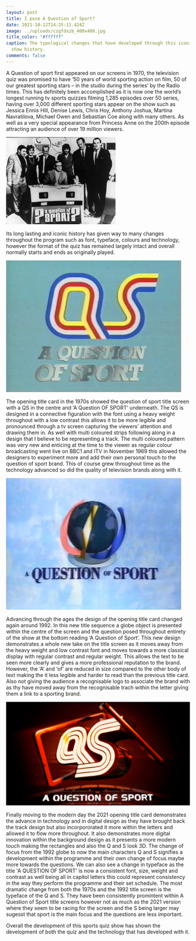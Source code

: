 ```yaml
---
layout: post
title: I pose A Question of Sport?
date: 2021-10-12T14:25:11.424Z
image: ../uploads/czgfdxzb_400x400.jpg
title_color: "#ffffff"
caption: The typological changes that have developed through this iconic sports
  show history.
comments: false
---
```

A Question of sport first appeared on our screens in 1970, the television quiz was promised to
have ‘50 years of world sporting action on film, 50 of our greatest sporting stars – in the
studio during the series’ by the Radio times. This has definitely been accomplished as it is
now one the world’s longest running tv sports quizzes filming 1,285 episodes over 50 series,
having over 3,000 different sporting stars appear on the show such as Jessica Ennis Hill,
Denise Lewis, Chris Hoy, Anthony Joshua, Martina Navratilova, Michael Owen and Sebastian
Coe along with many others. As well as a very special appearance from Princess Anne on the
200th episode attracting an audience of over 19 million viewers.

![David Vine hosted the show and the team captains were Henry Cooper and Cliff Morgan. The studio guests were George Best, Ray Illingworth, Lillian Board and Tom Finney](../uploads/unnamed.jpg "The very first episode broadcast on 5 January 1970")

Its long lasting and iconic history has given way to many changes throughout the program
such as font, typeface, colours and technology, however the format of the quiz has
remained largely intact and overall normally starts and ends as originally played.

![](../uploads/hqdefault.jpg "1970s Title Screen")

The opening title card in the 1970s showed the question of sport title screen with a QS in
the centre and ‘A Question OF SPORT’ underneath. The QS is designed in a connective
figuration with the font using a heavy weight throughout with a low contrast this allows it to
be more legible and pronounced through a tv screen capturing the viewers’ attention and
drawing them in. As well with multi coloured strips following along in a design that I believe
to be representing a track. The multi coloured pattern was very new and enticing at the
time to the viewer as regular colour broadcasting went live on BBC1 and ITV in November
1969 this allowed the designers to experiment more and add their own personal touch to
the question of sport brand. This of course grew throughout time as the technology
advanced so did the quality of television brands along with it.

![](../uploads/hqdefault-2.jpg "1992 Title Screen")

Advancing through the ages the design of the opening title card changed again around 1992.
In this new title sequence a globe object is presented within the centre of the screen and
the question posed throughout entirety of the show at the bottom reading ‘A Question of
Sport’. This new design demonstrates a whole new take on the title screen as it moves away
from the heavy weight and low contrast font and moves towards a more classical display
with regular contrast and regular weight. This allows the text to be seen more clearly and
gives a more professional reputation to the brand. However, the ‘A’ and ‘of’ are reduced in
size compared to the other body of text making the it less legible and harder to read than
the previous title card. Also not giving the audience a recognisable logo to associate the
brand with as thy have moved away from the recognisable trach within the letter giving them a link to a sporting brand.

![](../uploads/a-question-of-sport.jpeg "2021 Title Screen")

Finally moving to the modern day the 2021 opening title card demonstrates the advance in technology and in digital design as they have brought back the track design but also incorpororated it more within the letters and allowed it to flow more throughout. It also demonstrates more digital innovation within the background design as it presents a more modern touch making the rectangles and also the Q and S look 3D. The change of focus from the 1992 globe to now the main characters Q and S signifies a development within the programme and their own change of focus maybe more towards the questions. We can also see a change in typeface as the title 'A QUESTION OF SPORT' is now a consistent font, size, weight and contrast as well being all in capitol letters this could represent consistency in the way they perform the programme and their set schedule. The most dramatic change from both the 1970s and the 1992 title screen is the typeface of the Q and S. They have been consistently promintent within A Question of Sport title screens however not as much as the 2021 version where they seem to be racing for the screen and the S being larger may sugesst that sport is the main focus and the questions are less important. 



Overall the development of this sports quiz show has shown the development of both the quiz and the technology that has developed with it.